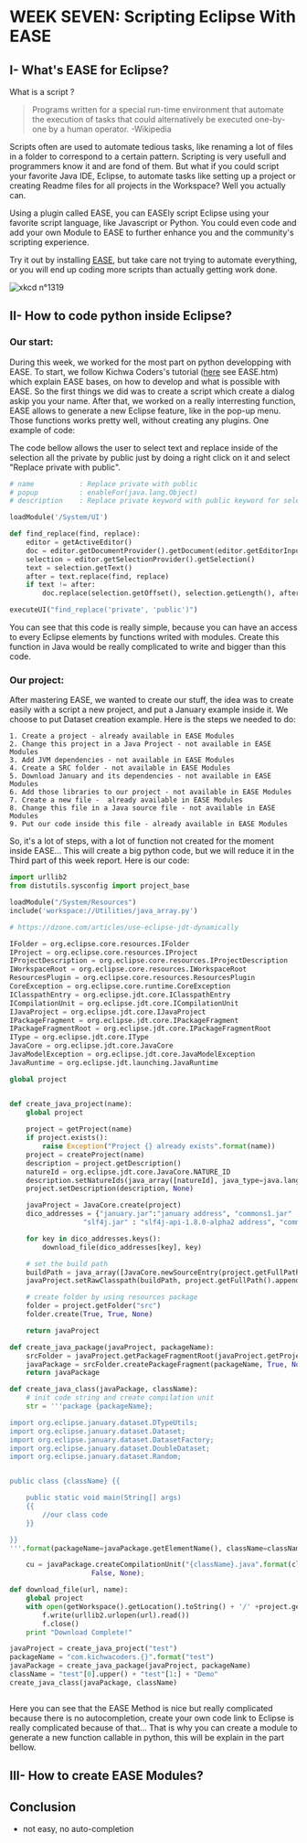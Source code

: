 # WEEK SEVEN: Scripting Eclipse With EASE

## I- What's EASE for Eclipse?

What is a script ?

> Programs written for a special run-time environment that automate the
> execution of tasks that could alternatively be executed one-by-one by a human
> operator. \-Wikipedia

Scripts often are used to automate tedious tasks, like renaming a lot of files
in a folder to correspond to a certain pattern. Scripting is very usefull and
programmers know it and are fond of them. But what if you could script your
favorite Java IDE, Eclipse, to automate tasks like setting up a project or
creating Readme files for all projects in the Workspace? Well you actually can.

Using a plugin called EASE, you can EASEly script Eclipse using your favorite
script language, like Javascript or Python. You could even code and add your
own Module to EASE to further enhance you and the community's scripting
experience.

Try it out by installing
[EASE](http://download.eclipse.org/ease/update/release), but take care not
trying to automate everything, or you will end up coding more scripts than
actually getting work done.

![xkcd n°1319](https://imgs.xkcd.com/comics/automation.png)

## II- How to code python inside Eclipse?

### Our start:
During this week, we worked for the most part on python developping with EASE. To start, we follow Kichwa Coders's tutorial ([here](https://github.com/jonahkichwacoders/EASE-Python-Examples) see EASE.htm) which explain EASE bases, on how to develop and what is possible with EASE.
So the first things we did was to create a script which create a dialog askip you your name. After that, we worked on a really interresting function, EASE allows to generate a new Eclipse feature, like in the pop-up menu. Those functions works pretty well, without creating any plugins.
One example of code:

The code bellow allows the user to select text and replace inside of the selection all the private by public just by doing a right click on it and select "Replace private with public".


```Python
# name           : Replace private with public
# popup          : enableFor(java.lang.Object)
# description    : Replace private keyword with public keyword for selection

loadModule('/System/UI')

def find_replace(find, replace):
    editor = getActiveEditor()
    doc = editor.getDocumentProvider().getDocument(editor.getEditorInput())
   	selection = editor.getSelectionProvider().getSelection()
    text = selection.getText()
    after = text.replace(find, replace)
    if text != after:
        doc.replace(selection.getOffset(), selection.getLength(), after)

executeUI("find_replace('private', 'public')")
```

You can see that this code is really simple, because you can have an access to every Eclipse elements by functions writed with modules. 
Create this function in Java would be really complicated to write and bigger than this code.

### Our project:

After mastering EASE, we wanted to create our stuff, the idea was to create easily with a script a new project, and put a January example inside it. We choose to put Dataset creation example. Here is the steps we needed to do:

	1. Create a project - already available in EASE Modules
	2. Change this project in a Java Project - not available in EASE Modules
	3. Add JVM dependencies - not available in EASE Modules
	4. Create a SRC folder - not available in EASE Modules
	5. Download January and its dependencies - not available in EASE Modules
	6. Add those libraries to our project - not available in EASE Modules
	7. Create a new file - 	already available in EASE Modules
	8. Change this file in a Java source file - not available in EASE Modules
	9. Put our code inside this file - already available in EASE Modules

So, it's a lot of steps, with a lot of function not created for the moment inside EASE... This will create a big python code, but we will reduce it in the Third part of this week report.
Here is our code:

```Python
import urllib2
from distutils.sysconfig import project_base

loadModule("/System/Resources")
include('workspace://Utilities/java_array.py')

# https://dzone.com/articles/use-eclipse-jdt-dynamically

IFolder = org.eclipse.core.resources.IFolder
IProject = org.eclipse.core.resources.IProject
IProjectDescription = org.eclipse.core.resources.IProjectDescription
IWorkspaceRoot = org.eclipse.core.resources.IWorkspaceRoot
ResourcesPlugin = org.eclipse.core.resources.ResourcesPlugin
CoreException = org.eclipse.core.runtime.CoreException
IClasspathEntry = org.eclipse.jdt.core.IClasspathEntry
ICompilationUnit = org.eclipse.jdt.core.ICompilationUnit
IJavaProject = org.eclipse.jdt.core.IJavaProject
IPackageFragment = org.eclipse.jdt.core.IPackageFragment
IPackageFragmentRoot = org.eclipse.jdt.core.IPackageFragmentRoot
IType = org.eclipse.jdt.core.IType
JavaCore = org.eclipse.jdt.core.JavaCore
JavaModelException = org.eclipse.jdt.core.JavaModelException
JavaRuntime = org.eclipse.jdt.launching.JavaRuntime

global project


def create_java_project(name):
    global project
    
    project = getProject(name)
    if project.exists():
        raise Exception("Project {} already exists".format(name))
    project = createProject(name)
    description = project.getDescription()
    natureId = org.eclipse.jdt.core.JavaCore.NATURE_ID
    description.setNatureIds(java_array([natureId], java_type=java.lang.String))
    project.setDescription(description, None)

    javaProject = JavaCore.create(project)
    dico_addresses = {"january.jar":"january address", "commons1.jar" : "commons-lang-2.6 address",
                  "slf4j.jar" : "slf4j-api-1.8.0-alpha2 address", "commons2.jar" : "commons-math3-3.6.1 address"}

	for key in dico_addresses.keys():
    	download_file(dico_addresses[key], key)

    # set the build path
    buildPath = java_array([JavaCore.newSourceEntry(project.getFullPath().append("src")), JavaRuntime.getDefaultJREContainerEntry(), JavaCore.newLibraryEntry(project.getFullPath().append("january.jar"), None, None), JavaCore.newLibraryEntry(project.getFullPath().append("commons1.jar"), None, None), JavaCore.newLibraryEntry(project.getFullPath().append("commons2.jar"), None, None), JavaCore.newLibraryEntry(project.getFullPath().append("slf4j.jar"), None, None)], java_type=IClasspathEntry)
    javaProject.setRawClasspath(buildPath, project.getFullPath().append("bin"), None)

    # create folder by using resources package
    folder = project.getFolder("src")
    folder.create(True, True, None)

    return javaProject

def create_java_package(javaProject, packageName):
    srcFolder = javaProject.getPackageFragmentRoot(javaProject.getProject().getFolder("src"))
    javaPackage = srcFolder.createPackageFragment(packageName, True, None)
    return javaPackage

def create_java_class(javaPackage, className):
    # init code string and create compilation unit
    str = '''package {packageName};

import org.eclipse.january.dataset.DTypeUtils;
import org.eclipse.january.dataset.Dataset;
import org.eclipse.january.dataset.DatasetFactory;
import org.eclipse.january.dataset.DoubleDataset;
import org.eclipse.january.dataset.Random;


public class {className} {{

    public static void main(String[] args)
    {{
        //our class code
    }}

}}
'''.format(packageName=javaPackage.getElementName(), className=className)

    cu = javaPackage.createCompilationUnit("{className}.java".format(className=className), str,
                    False, None);

def download_file(url, name):
    global project
    with open(getWorkspace().getLocation().toString() + '/' +project.getFullPath().toString()+'/'+name,'wb') as f:
        f.write(urllib2.urlopen(url).read())
        f.close()
    print "Download Complete!"

javaProject = create_java_project("test")
packageName = "com.kichwacoders.{}".format("test")
javaPackage = create_java_package(javaProject, packageName)
className = "test"[0].upper() + "test"[1:] + "Demo"
create_java_class(javaPackage, className)



```

Here you can see that the EASE Method is nice but really complicated because there is no autocompletion, create your own code link to Eclipse is really complicated because of that... That is why you can create a module to generate a new function callable in python, this will be explain in the part bellow.

## III- How to create EASE Modules?

## Conclusion
- not easy, no auto-completion
